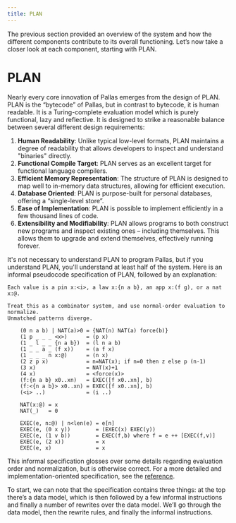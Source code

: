 ```yaml
---
title: PLAN
---
```


The previous section provided an overview of the system and how the different components contribute to its overall functioning. Let’s now take a closer look at each component, starting with PLAN.

# PLAN

Nearly every core innovation of Pallas emerges from the design of PLAN. PLAN is the “bytecode” of Pallas, but in contrast to bytecode, it is human readable. It is a Turing-complete evaluation model which is purely functional, lazy and reflective. It is designed to strike a reasonable balance between several different design requirements:

1. **Human Readability**: Unlike typical low-level formats, PLAN maintains a degree of readability that allows developers to inspect and understand "binaries" directly.  
2. **Functional Compile Target**: PLAN serves as an excellent target for functional language compilers.  
3. **Efficient Memory Representation**: The structure of PLAN is designed to map well to in-memory data structures, allowing for efficient execution.  
4. **Database Oriented**: PLAN is purpose-built for personal databases, offering a “single-level store”.  
5. **Ease of Implementation**: PLAN is possible to implement efficiently in a few thousand lines of code.  
6. **Extensibility and Modifiability**: PLAN allows programs to both construct new programs and inspect existing ones – including themselves. This allows them to upgrade and extend themselves, effectively running forever.

It's not necessary to understand PLAN to program Pallas, but if you understand PLAN, you'll understand at least half of the system. Here is an informal pseudocode specification of PLAN, followed by an explanation:

```unset
Each value is a pin x:<i>, a law x:{n a b}, an app x:(f g), or a nat x:@.

Treat this as a combinator system, and use normal-order evaluation to normalize.
Unmatched patterns diverge.

    (0 n a b) | NAT(a)>0 = {NAT(n) NAT(a) force(b)}  
    (1 p _ _ _ <x>)      = (p x)  
    (1 _ l _ _ {n a b})  = (l n a b)  
    (1 _ _ a _ (f x))    = (a f x)  
    (1 _ _ _ n x:@)      = (n x)  
    (2 z p x)            = n=NAT(x); if n=0 then z else p (n-1)  
    (3 x)                = NAT(x)+1  
    (4 x)                = <force(x)>  
    (f:{n a b} x0..xn)   = EXEC([f x0..xn], b)  
    (f:<{n a b}> x0..xn) = EXEC([f x0..xn], b)  
    (<i> ..)             = (i ..)

    NAT(x:@) = x  
    NAT(_)   = 0

    EXEC(e, n:@) | n<len(e) = e[n]  
    EXEC(e, (0 x y))        = (EXEC(x) EXEC(y))  
    EXEC(e, (1 v b))        = EXEC(f,b) where f = e ++ [EXEC(f,v)]  
    EXEC(e, (2 x))          = x  
    EXEC(e, x)              = x
```

This informal specification glosses over some details regarding evaluation order and normalization, but is otherwise correct. For a more detailed and implementation-oriented specification, see the [reference](reference/plan/plan).

To start, we can note that the specification contains three things: at the top there’s a data model, which is then followed by a few informal instructions and finally a number of rewrites over the data model. We’ll go through the data model, then the rewrite rules, and finally the informal instructions.


